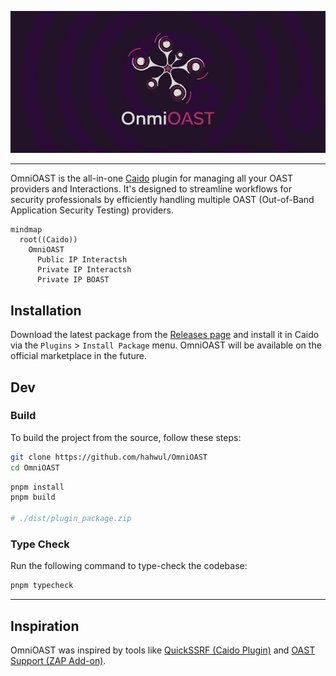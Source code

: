 ![](./images/omnioast-banner.jpg)

---

OmniOAST is the all-in-one [Caido](https://caido.io) plugin for managing all your OAST providers and Interactions. It's designed to streamline workflows for security professionals by efficiently handling multiple OAST (Out-of-Band Application Security Testing) providers.

```mermaid
mindmap
  root((Caido))
    OmniOAST
      Public IP Interactsh
      Private IP Interactsh
      Private IP BOAST
```

## Installation

Download the latest package from the [Releases page](https://github.com/hahwul/OmniOAST/releases) and install it in Caido via the `Plugins` > `Install Package` menu. OmniOAST will be available on the official marketplace in the future.

## Dev

### Build

To build the project from the source, follow these steps:

```bash
git clone https://github.com/hahwul/OmniOAST
cd OmniOAST
```

```bash
pnpm install
pnpm build

# ./dist/plugin_package.zip
```

### Type Check

Run the following command to type-check the codebase:

```bash
pnpm typecheck
```

---

## Inspiration

OmniOAST was inspired by tools like [QuickSSRF (Caido Plugin)](https://github.com/caido-community/quickssrf) and [OAST Support (ZAP Add-on)](https://www.zaproxy.org/docs/desktop/addons/oast-support/).

